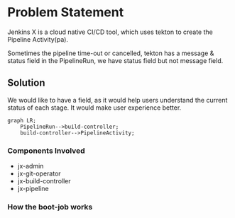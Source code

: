 # Problem Statement

Jenkins X is a cloud native CI/CD tool, which uses tekton to create the  Pipeline Activity(pa).

Sometimes the pipeline time-out or cancelled, tekton has a message & status field in the PipelineRun, we have status field but not message field.

## Solution

We would like to have a field, as it would help users understand the current status of each stage. It would make user experience better.

```mermaid
graph LR;
    PipelineRun-->build-controller;
    build-controller-->PipelineActivity;
```

### Components Involved
- jx-admin
- jx-git-operator
- jx-build-controller
- jx-pipeline


### How the boot-job works

<!-- When we setup Jenkins X with k3s ,we run `jx admin operator` command which runs makefile present in your cluster repository. -->
